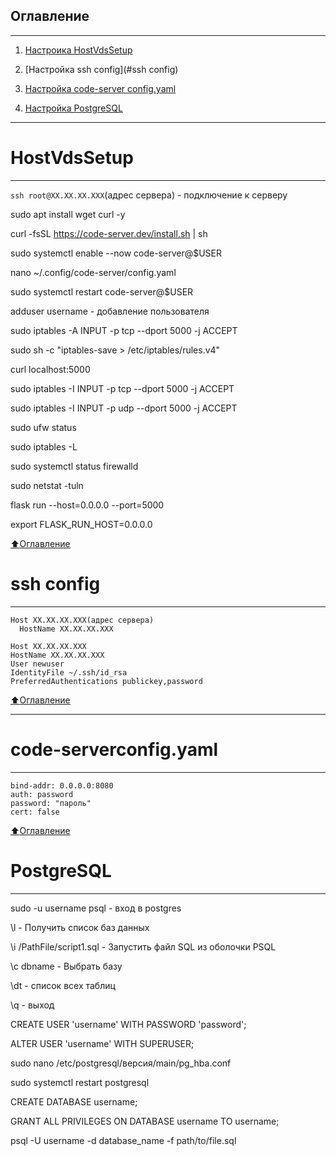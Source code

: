 ## Оглавление
____
1. [Настроика HostVdsSetup](#HostVdsSetup)
   
2. [Настройка ssh config](#ssh config)
   
3. [Настройка code-server config.yaml](#code-serverconfig.yaml)
   
4. [Настройка PostgreSQL](#PostgreSQL)

____
# HostVdsSetup
____
`ssh root@XX.XX.XX.XXX`(адрес сервера) - подключение к серверу

sudo apt install wget curl -y

curl -fsSL https://code-server.dev/install.sh | sh

sudo systemctl enable --now code-server@$USER

nano ~/.config/code-server/config.yaml

sudo systemctl restart code-server@$USER

adduser username - добавление пользователя

sudo iptables -A INPUT -p tcp --dport 5000 -j ACCEPT

sudo sh -c "iptables-save > /etc/iptables/rules.v4"

curl localhost:5000

sudo iptables -I INPUT -p tcp --dport 5000 -j ACCEPT

sudo iptables -I INPUT -p udp --dport 5000 -j ACCEPT

sudo ufw status

sudo iptables -L

sudo systemctl status firewalld

sudo netstat -tuln

flask run --host=0.0.0.0 --port=5000

export FLASK_RUN_HOST=0.0.0.0

[:arrow_up:Оглавление](#Оглавление)

# ssh config
____
```
Host XX.XX.XX.XXX(адрес сервера)
  HostName XX.XX.XX.XXX

Host XX.XX.XX.XXX
HostName XX.XX.XX.XXX
User newuser
IdentityFile ~/.ssh/id_rsa
PreferredAuthentications publickey,password
```
[:arrow_up:Оглавление](#Оглавление)

____
# code-serverconfig.yaml
____
```
bind-addr: 0.0.0.0:8080
auth: password
password: "пароль"
cert: false
```

[:arrow_up:Оглавление](#Оглавление)

# PostgreSQL
____
sudo -u username psql - вход в postgres

\l - Получить список баз данных

\i /PathFile/script1.sql - Запустить файл SQL из оболочки PSQL

\c dbname - Выбрать базу

\dt - список всех таблиц

\q - выход

CREATE USER 'username' WITH PASSWORD 'password';

ALTER USER 'username' WITH SUPERUSER;

sudo nano /etc/postgresql/версия/main/pg_hba.conf

sudo systemctl restart postgresql

CREATE DATABASE username;

GRANT ALL PRIVILEGES ON DATABASE username TO username;

psql -U username -d database_name -f path/to/file.sql
